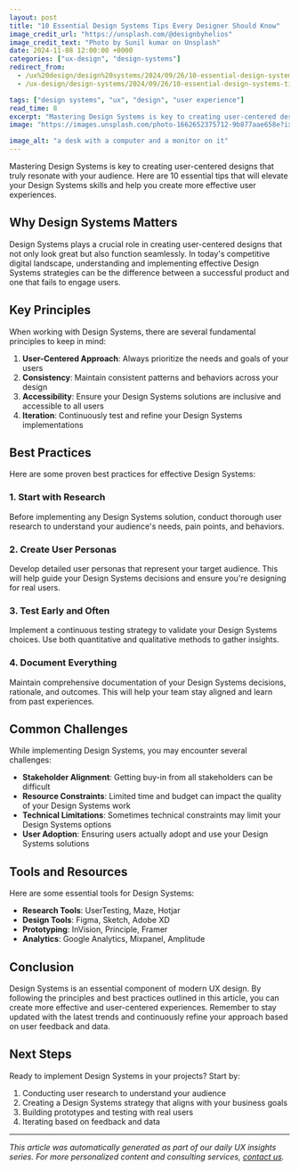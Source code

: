 ```yaml
---
layout: post
title: "10 Essential Design Systems Tips Every Designer Should Know"
image_credit_url: "https://unsplash.com/@designbyhelios"
image_credit_text: "Photo by Sunil kumar on Unsplash"
date: 2024-11-08 12:00:00 +0000
categories: ["ux-design", "design-systems"]
redirect_from:
  - /ux%20design/design%20systems/2024/09/26/10-essential-design-systems-tips-every-designer-should-know/
  - /ux-design/design-systems/2024/09/26/10-essential-design-systems-tips-every-designer-should-know/

tags: ["design systems", "ux", "design", "user experience"]
read_time: 8
excerpt: "Mastering Design Systems is key to creating user-centered designs that truly resonate with your audience. Here are 10 essential tips that will elevate..."
image: "https://images.unsplash.com/photo-1662652375712-9b877aae658e?ixid=M3w4MDk1ODZ8MHwxfHNlYXJjaHwxfHxkZXNpZ24lMjBzeXN0ZW1zfGVufDF8MHx8fDE3NTg5OTY5MDZ8MA&ixlib=rb-4.1.0&w=1200&h=630&fit=crop&auto=format"

image_alt: "a desk with a computer and a monitor on it"
---
```


Mastering Design Systems is key to creating user-centered designs that truly resonate with your audience. Here are 10 essential tips that will elevate your Design Systems skills and help you create more effective user experiences.

## Why Design Systems Matters

Design Systems plays a crucial role in creating user-centered designs that not only look great but also function seamlessly. In today's competitive digital landscape, understanding and implementing effective Design Systems strategies can be the difference between a successful product and one that fails to engage users.

## Key Principles

When working with Design Systems, there are several fundamental principles to keep in mind:

1. **User-Centered Approach**: Always prioritize the needs and goals of your users
2. **Consistency**: Maintain consistent patterns and behaviors across your design
3. **Accessibility**: Ensure your Design Systems solutions are inclusive and accessible to all users
4. **Iteration**: Continuously test and refine your Design Systems implementations

## Best Practices

Here are some proven best practices for effective Design Systems:

### 1. Start with Research
Before implementing any Design Systems solution, conduct thorough user research to understand your audience's needs, pain points, and behaviors.

### 2. Create User Personas
Develop detailed user personas that represent your target audience. This will help guide your Design Systems decisions and ensure you're designing for real users.

### 3. Test Early and Often
Implement a continuous testing strategy to validate your Design Systems choices. Use both quantitative and qualitative methods to gather insights.

### 4. Document Everything
Maintain comprehensive documentation of your Design Systems decisions, rationale, and outcomes. This will help your team stay aligned and learn from past experiences.

## Common Challenges

While implementing Design Systems, you may encounter several challenges:

- **Stakeholder Alignment**: Getting buy-in from all stakeholders can be difficult
- **Resource Constraints**: Limited time and budget can impact the quality of your Design Systems work
- **Technical Limitations**: Sometimes technical constraints may limit your Design Systems options
- **User Adoption**: Ensuring users actually adopt and use your Design Systems solutions

## Tools and Resources

Here are some essential tools for Design Systems:

- **Research Tools**: UserTesting, Maze, Hotjar
- **Design Tools**: Figma, Sketch, Adobe XD
- **Prototyping**: InVision, Principle, Framer
- **Analytics**: Google Analytics, Mixpanel, Amplitude

## Conclusion

Design Systems is an essential component of modern UX design. By following the principles and best practices outlined in this article, you can create more effective and user-centered experiences. Remember to stay updated with the latest trends and continuously refine your approach based on user feedback and data.

## Next Steps

Ready to implement Design Systems in your projects? Start by:

1. Conducting user research to understand your audience
2. Creating a Design Systems strategy that aligns with your business goals
3. Building prototypes and testing with real users
4. Iterating based on feedback and data

---

*This article was automatically generated as part of our daily UX insights series. For more personalized content and consulting services, [contact us](/contact/).*

